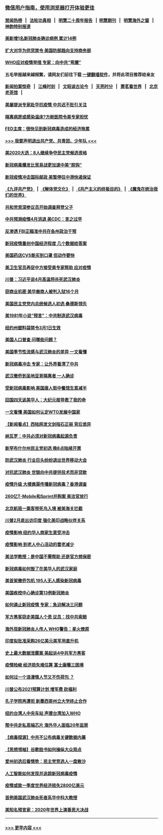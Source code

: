 ### [微信用户指南，使用浏览器打开体验更佳](https://github.com/gfw-breaker/banned-news1/blob/master/indexes/wechat-guide.md?t=0)
#### [禁闻热榜](热点新闻.md?t=0)  &nbsp;&nbsp;|&nbsp;&nbsp; [法轮功真相](https://github.com/gfw-breaker/truth/blob/master/README.md?t=0) &nbsp;&nbsp;|&nbsp;&nbsp; [明慧二十周年报告](https://github.com/gfw-breaker/mh-reports/blob/master/README.md?t=0) &nbsp;&nbsp;|&nbsp;&nbsp;[明慧期刊](https://github.com/gfw-breaker/mh-qikan) &nbsp;&nbsp;|&nbsp;&nbsp; [明慧海外之窗](https://github.com/gfw-breaker/mh-news/blob/master/README.md?t=0) &nbsp;&nbsp;|&nbsp;&nbsp; [神韵特别报道](https://github.com/gfw-breaker/mh-news/blob/master/shenyun.md?t=0)
#### [美新增1名新冠肺炎确诊病例 累计14例](../pages/nsc412/n11864893.md?t=02131133) 
#### [扩大对华为供货禁令 美国防部趋向支持商务部](../pages/nsc412/n11864773.md?t=02131133) 
#### [WHO应对疫情举措 专家：向中共“弯腰”](../pages/nsc412/n11864727.md?t=02131133) 
#### 五毛举报越来越频繁，请网友们前往下载 [一键翻墙软件](https://github.com/gfw-breaker/ssr-accounts)，并将此项目推荐给亲友
#### [新闻拍案惊奇](https://github.com/gfw-breaker/banned-news1/blob/master/pages/link4.md) &nbsp;&nbsp;|&nbsp;&nbsp; [江峰时刻](https://github.com/gfw-breaker/banned-news1/blob/master/pages/link4.md) &nbsp;&nbsp;|&nbsp;&nbsp; [文昭谈古论今](https://github.com/gfw-breaker/banned-news1/blob/master/pages/link4.md) &nbsp;&nbsp;|&nbsp;&nbsp; [天亮时分](https://github.com/gfw-breaker/banned-news1/blob/master/pages/link4.md) &nbsp;&nbsp;|&nbsp;&nbsp; [萧茗看世界](https://github.com/gfw-breaker/banned-news1/blob/master/pages/link4.md) &nbsp;&nbsp;|&nbsp;&nbsp; [北京老茶馆](https://github.com/gfw-breaker/banned-news1/blob/master/pages/link4.md) &nbsp;&nbsp;|&nbsp;&nbsp; 
#### [美屡提派专家赴华抗疫情 中共迟不批引关注](../pages/nsc412/n11864719.md?t=02131133) 
#### [隔离病房或感染温床?方舱医院令美专家担忧](../pages/nsc412/n11864575.md?t=02131133) 
#### [FED主席：很快见到新冠病毒造成的经济拖累](../pages/nsc412/n11864507.md?t=02131133) 
#### [>>> 我要声明退出共产党、共青团、少年队 <<<](https://github.com/begood0513/goodnews/blob/master/quit/letter.md) 
#### [美2020大选：8人继续争夺民主党候选资格](../pages/nsc412/n11864327.md?t=02131133) 
#### [新冠病毒爆发比贸易战更加速中美“脱钩”](../pages/nsc412/n11864470.md?t=02131133) 
#### [新冠疫情冲击国际邮政 美暂停往中港快递保证](../pages/nsc412/n11864207.md?t=02131133) 
#### [《九评共产党》](https://github.com/begood0513/9ping.md/blob/master/README.md) &nbsp;|&nbsp; [《解体党文化》](../../../../jtdwh.md/blob/master/README.md)  &nbsp;|&nbsp; [《共产主义的终极目的》](../../../../gczydzjmd.md/blob/master/README.md) &nbsp;|&nbsp; [《魔鬼在统治我们的世界》](../../../../mgztzwmdsj.md/blob/master/README.md) 
#### [共和党资深参议员开始调查拜登父子](../pages/nsc412/n11863984.md?t=02131133) 
#### [中共预测疫情4月消退 美CDC：言之过早](../pages/nsc412/n11864310.md?t=02131133) 
#### [反渗透 FBI正瞄准中共在各州政治干预](../pages/nsc412/n11864300.md?t=02131133) 
#### [新冠疫情重创中国经济程度 几个数据给答案](../pages/nsc412/n11864203.md?t=02131133) 
#### [美国药店CVS能买到口罩 但动作要快](../pages/nsc412/n11862438.md?t=02131133) 
#### [美卫生官员再促中方接受美专家帮助 应对疫情](../pages/nsc412/n11864043.md?t=02131133) 
#### [川普：习近平说4月高温将杀死武汉肺炎](../pages/nsc412/n11860814.md?t=02131133) 
#### [窃商业机密 美华裔商人被判入狱16个月](../pages/nsc412/n11863911.md?t=02131133) 
#### [美国民主党党内总统候选人初选 桑德斯领先](../pages/nsc412/n11863475.md?t=02131133) 
#### [美1981年小说“预言”：中共制造武汉病毒](../pages/nsc412/n11863306.md?t=02131133) 
#### [纽约州塑料袋禁令3月1日生效](../pages/nsc412/n11862832.md?t=02131133) 
#### [美国人口普查  问哪些问题？](../pages/nsc412/n11862808.md?t=02131133) 
#### [美国季节性流感与武汉肺炎的差异 一文看懂](../pages/nsc412/n11862428.md?t=02131133) 
#### [新冠病毒冲击 专家：让外界看清了中共](../pages/nsc412/n11862280.md?t=02131133) 
#### [武汉撤侨到圣地亚哥隔离者 一人确诊](../pages/nsc412/n11862460.md?t=02131133) 
#### [受新冠病毒影响 美国唐人街中餐馆生意减半](../pages/nsc412/n11861940.md?t=02131133) 
#### [回国四天返美华人：大纪元报导救了我的命](../pages/nsc412/n11862181.md?t=02131133) 
#### [一文看懂 美国如何认定WTO发展中国家](../pages/nsc412/n11862051.md?t=02131133) 
#### [【新闻看点】西陆网发文剑指石正丽 背后诡异](../pages/nsc412/n11861792.md?t=02131133) 
#### [纳瓦罗：中共必须对新冠病毒起源负责](../pages/nsc412/n11861810.md?t=02131133) 
#### [新罕布什尔州民主党初选 晚8点陆续开票](../pages/nsc412/n11861872.md?t=02131133) 
#### [防武汉肺炎 行业巨头纷纷退出世界移动大会](../pages/nsc412/n11861795.md?t=02131133) 
#### [对抗武汉肺炎 世银向中共提供技术而非贷款](../pages/nsc412/n11861652.md?t=02131133) 
#### [疫情升级 大楼粪渠传播新冠病毒？香港调查](../pages/nsc412/n11861556.md?t=02131133) 
#### [260亿T-Mobile和Sprint并购案 美法官放行](../pages/nsc412/n11861511.md?t=02131133) 
#### [北京航班一乘客带死鸟入境 被美海关拦截](../pages/nsc412/n11861317.md?t=02131133) 
#### [川普2月底出访印度 强化美印战略伙伴关系](../pages/nsc412/n11860557.md?t=02131133) 
#### [疫情影响  纽约华人商家生意受冲击](../pages/nsc412/n11860284.md?t=02131133) 
#### [疫情影响  到老人中心活动的耆老减少](../pages/nsc412/n11860199.md?t=02131133) 
#### [美法学教授：是中国不需帮助 还是官方想保密](../pages/nsc412/n11859492.md?t=02131133) 
#### [新冠病毒如何毁了在美华人的武汉家庭](../pages/nsc412/n11859524.md?t=02131133) 
#### [美首架撤侨包机 195人无人感染新冠病毒](../pages/nsc412/n11859908.md?t=02131133) 
#### [美国疾控中心确诊第13例新冠肺炎](../pages/nsc412/n11859966.md?t=02131133) 
#### [如何遏止新冠疫情 专家：急迫解决三问题](../pages/nsc412/n11859685.md?t=02131133) 
#### [军方黑客窃走美国人个资 议员：找中共索赔](../pages/nsc412/n11859371.md?t=02131133) 
#### [海外现新冠肺炎人传人 WHO警告：星火燎原](../pages/nsc412/n11859252.md?t=02131133) 
#### [印度拟批准采购26亿美元美军用直升机](../pages/nsc412/n11859143.md?t=02131133) 
#### [史上最大数据泄露案 美起诉4中共军方黑客](../pages/nsc412/n11859115.md?t=02131133) 
#### [疫情险峻 经济损失难估算 富士康曝三困境](../pages/nsc412/n11859120.md?t=02131133) 
#### [如何过一个浪漫情人节又不伤荷包 ？](../pages/nsc412/n11858969.md?t=02131133) 
#### [川普公布2021预算计划 增军费 砍福利](../pages/nsc412/n11859012.md?t=02131133) 
#### [孔子学院再遭拒 新墨西哥州立大学终止合作](../pages/nsc412/n11858661.md?t=02131133) 
#### [纽约台湾人中央车站  声援台湾加入WHO](../pages/nsc412/n11857757.md?t=02131133) 
#### [帮中共走私高端芯片 海外华人面临20年监禁](../pages/nsc412/n11855016.md?t=02131133) 
#### [【病毒探源】中共不公布病毒关键数据内幕](../pages/nsc412/n11856584.md?t=02131133) 
#### [【思想领袖】谷歌脸书如何操纵大众观点](../pages/nsc412/n11680874.md?t=02131133) 
#### [爱州初选后看情势：民主党竞选人一盘散沙](../pages/nsc412/n11856557.md?t=02131133) 
#### [人工智能如何发现并追踪新冠病毒疫情](../pages/nsc412/n11856398.md?t=02131133) 
#### [疫情或致一季度世界经济损失2800亿美元](../pages/nsc412/n11855639.md?t=02131133) 
#### [首例美国武汉肺炎死者系华中科大教授](../pages/nsc412/n11855500.md?t=02131133) 
#### [美知名预言家：2020年世界上演善恶大决战](../pages/nsc412/n11855418.md?t=02131133) 

----
#### [ >>> 更早内容 <<< ](../indexes/nsc412-earlier.md)
